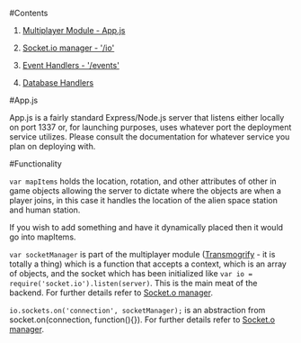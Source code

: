 #Contents

1. [Multiplayer Module - App.js](../server/README.md)

2. [Socket.io manager - '/io'](../server/io/README.md)

3. [Event Handlers - '/events'](../server/events/README.md)

4. [Database Handlers](../server/db/README.md)

#App.js 

App.js is a fairly standard Express/Node.js server that listens either locally on port 1337 or, for launching purposes, uses whatever port the deployment service utilizes. Please consult the documentation for whatever service you plan on deploying with. 

#Functionality

`var mapItems` holds the location, rotation, and other attributes of other in game objects allowing the server to dictate where the objects are when a player joins, in this case it handles the location of the alien space station and human station. 

If you wish to add something and have it dynamically placed then it would go into mapItems.

`var socketManager` is part of the multiplayer module ([Transmogrify]() - it is totally a thing) which is a function that accepts a context, which is an array of objects, and the socket which has been initialized like `var io = require('socket.io').listen(server)`. This is the main meat of the backend. For further details refer to [Socket.o manager](../server/io/README.md).

`io.sockets.on('connection', socketManager);` is an abstraction from socket.on(connection, function(){}). For further details refer to [Socket.o manager](../server/io/README.md).



